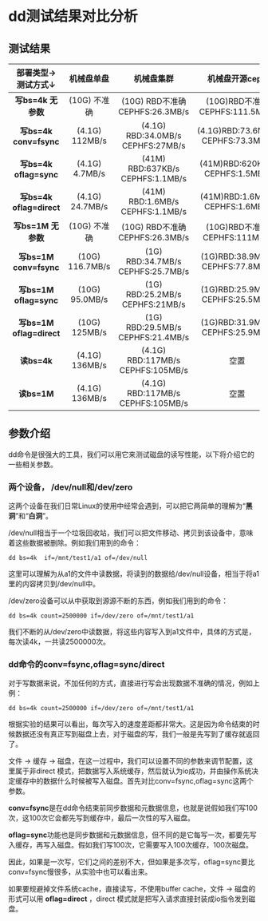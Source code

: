 # dd测试结果对比分析

## 测试结果

| 部署类型→     测试方式↓ | **机械盘单盘** | **机械盘集群** | **机械盘开源ceph** | **ssd单盘** | **ssd集群 (做日志盘)** | **ssd开源ceph (做日志盘)** | **集群双网卡** |
| :------: | :------: | :------: | :------: | :------: | :------: |  :------: | :------: |
| **写bs=4k 无参数** | (10G) 不准确 | (10G) RBD不准确 CEPHFS:26.3MB/s | (10G)RBD不准确 CEPHFS:111.5MB/s | (10G) 不准确 | (10G) RBD不准确 CEPHFS:62.5MB/s | (10G) RBD不准确 CEPHFS:987MB/s | (10G)RBD不准确 CEPHFS:88MB/s |
| **写bs=4k conv=fsync**  | (4.1G) 112MB/s | (4.1G) RBD:34.0MB/s CEPHFS:27MB/s | (4.1G)RBD:73.6MB/s CEPHFS:73.3MB/s | (4.1G) 88.7MB/s | (4.1G) RBD:82.6MB/s CEPHFS:62.3MB/s | (4.1G) RBD:83.3MB/s CEPHFS:70.4MB/s | (4.1G)RBD:88.3MB/s CEPHFS:89.4MB/s |
| **写bs=4k oflag=sync** | (4.1G) 4.7MB/s | (41M) RBD:637KB/s CEPHFS:1.1MB/s | (41M)RBD:620KB/s CEPHFS:1.5MB/s | (1G) 10.2MB/s | (41M) RBD:662KB/s CEPHFS:1.1MB/s | (41M) RBD:677KB/s CEPHFS:1.6MB/s | (41M)RBD:660KB/s CEPHFS:1.1MB/s |
| **写bs=4k oflag=direct** | (4.1G) 24.7MB/s | (41M) RBD:1.6MB/s CEPHFS:1.1MB/s | (41M)RBD:1.6MB/s CEPHFS:1.6MB/s | (1G) 30MB/s | (41M) RBD:1.6MB/s CEPHFS:1.1MB/s | (41M) RBD:1.6MB/s CEPHFS:1.6MB/s | (41M)RBD:1.6MB/s CEPHFS:1.1MB/s |
| **写bs=1M 无参数** | (10G) 不准确 | (10G) RBD不准确 CEPHFS:26.3MB/s | (10G)RBD不准确 CEPHFS:111MB/s | (10G) 不准确 | (10G) RBD不准确 CEPHFS:63.2MB/s | (10G) RBD不准确 CEPHFS:1.3GB/s | (10G)RBD不准确 CEPHFS:89.2MB/s |
| **写bs=1M conv=fsync**  | (10G) 116.7MB/s | (1G) RBD:34.7MB/s CEPHFS:25.7MB/s | (1G)RBD:38.9MB/s CEPHFS:77.8MB/s | (10G) 94MB/s | (1G) RBD:86.3MB/s CEPHFS:61.8MB/s | (1G) RBD:24.8MB/s CEPHFS:82.5MB/s | (1G)RBD:93.4MB/s CEPHFS:87.5MB/s |
| **写bs=1M oflag=sync** | (10G) 95.0MB/s | (1G) RBD:25.2MB/s CEPHFS:21MB/s | (1G)RBD:25.9MB/s CEPHFS:25.5MB/s | (10G) 95.2MB/s | (1G) RBD:30.5MB/s CEPHFS:22.1MB/s | (1G) RBD:29.5MB/s CEPHFS:26.3MB/s | (1G)RBD:30.2MB/s CEPHFS:22.0MB/s |
| **写bs=1M oflag=direct** | (10G) 125MB/s | (1G) RBD:29.5MB/s CEPHFS:21.4MB/s | (1G)RBD:31.9MB/s CEPHFS:25.9MB/s | (10G) 95.7MB/s | (1G) RBD:36.1MB/s CEPHFS:22.5MB/s | (1G) RBD:34MB/s CEPHFS:26.9MB/s | (1G)RBD:35.9MB/s CEPHFS:22.4MB/s |
| **读bs=4k** | (4.1G) 136MB/s | (4.1G) RBD:117MB/s CEPHFS:105MB/s | 空置 | (4.1G) 142MB/s | (4.1G) RBD:115.3MB/s CEPHFS:105MB/s | 空置 | (4.1G)RBD:117MB/s CEPHFS:105MB/s |
| **读bs=1M** | (4.1G) 136MB/s | (4.1G) RBD:117MB/s CEPHFS:105MB/s | 空置 | (4.1G) 142MB/s | (4.1G) RBD:117MB/s CEPHFS:106MB/s | 空置 | (4.1G)RBD:117MB/s CEPHFS:105MB/s |

## 参数介绍

dd命令是很强大的工具，我们可以用它来测试磁盘的读写性能，以下将介绍它的一些相关参数。


### 两个设备， /dev/null和/dev/zero

这两个设备在我们日常Linux的使用中经常会遇到，可以把它两简单的理解为“**黑洞**”和“**白洞**”。

/dev/null相当于一个垃圾回收站，我们可以把文件移动、拷贝到该设备中，意味着这些数据被删除。例如我们用到的命令：
    
    dd bs=4k  if=/mnt/test1/a1 of=/dev/null

这里可以理解为从a1的文件中读数据，将读到的数据给/dev/null设备，相当于将a1里的内容拷贝到/dev/null中。

/dev/zero设备可以从中获取到源源不断的东西，例如我们用到的命令：

    dd bs=4k count=2500000 if=/dev/zero of=/mnt/test1/a1

我们不断的从/dev/zero中读数据，将这些内容写入到a1文件中，具体的方式是，每次读4k，一共读2500000次。

### dd命令的conv=fsync,oflag=sync/direct

对于写数据来说，不加任何的方式，直接进行写会出现数据不准确的情况，例如上例：

    dd bs=4k count=2500000 if=/dev/zero of=/mnt/test1/a1

根据实验的结果可以看出，每次写入的速度差距都非常大。这是因为命令结束的时候数据还没有真正写到磁盘上去，对于磁盘的写，我们一般是先写到了缓存就返回了。

文件 → 缓存 → 磁盘，在这一过程中，我们可以设置不同的参数来调节配置，这里属于非direct 模式，把数据写入系统缓存，然后就认为io成功，并由操作系统决定缓存中的数据什么时候被写入磁盘。首先对比conv=fsync,oflag=sync这两个参数。

**conv=fsync**是在dd命令结束前同步数据和元数据信息，也就是说假如我们写100次，这100次它会都先写到缓存中，最后一次性的写入磁盘。

**oflag=sync**功能也是同步数据和元数据信息，但不同的是它每写一次，都要先写入缓存，再写入磁盘。假如我们写100次，它需要写入100次缓存，100次磁盘。

因此，如果是一次写，它们之间的差别不大，但如果是多次写，oflag=sync要比conv=fsync慢很多，从实验中也可以看出来。

如果要规避掉文件系统cache，直接读写，不使用buffer cache，文件 → 磁盘的形式可以用
**oflag=direct** ，direct 模式就是把写入请求直接封装成io指令发到磁盘。

